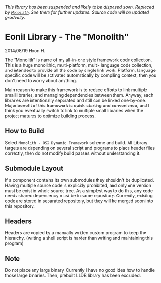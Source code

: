 



*This library has been suspended and likely to be disposed soon.
Replaced by [`Monolith`](https://github.com/Eonil/Monolith). 
See there for further updates. Source code will be updated 
gradually.*






Eonil Library - The "Monolith"
==============================
2014/08/19
Hoon H.



The "Monolith" is name of my all-in-one style framework code 
collection. This is a huge monolithic, multi-platform, multi-
language code collection, and intended to provide all the code
by single link work. Platform, language specific code will be
activated automatically by compiling context, then you don't
need to worry about anything.

Main reason to make this framework is to reduce efforts to link
multiple small libraries, and managing dependencies between 
them. Anyway, each libraries are intentionally separated and 
still can be linked one-by-one. Major benefit of this framework
is quick-starting and convenience, and I think you eventually
switch to link to multiple small libraries when the project 
matures to optimize building process.





How to Build
------------
Select `Monolith - OSX Dynamic Framework` scheme and build.
All Library targets are depending on several script and programs
to place header files correctly, then do not modify build passes
without understanding it.




Submodule Layout
----------------
If a component contains its own submodules they shouldn't
be duplicated. Having multiple source code is explicitly
prohibited, and only one version must be exist in whole source
tree. As a simplest way to do this, any code needs shared 
dependency must be in same repository. Currently, existing 
code are stored in separated repository, but they will be
merged soon into this repository.




Headers
-------
Headers are copied by a manually written custom program to keep the hierarchy.
(writing a shell script is harder than writing and maintaining this program)




Note
----
Do not place any large binary. Currently I have no good idea 
how to handle those large binaries. Then, prebuilt LLDB library
has been excluded.












